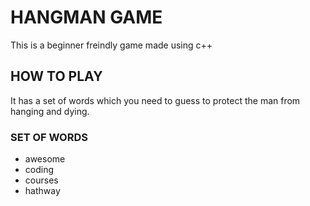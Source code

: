 # HANGMAN GAME
This is a beginner freindly game made using c++

## HOW TO PLAY
It has a set of words which you need to guess to protect the man from hanging and dying.

### SET OF WORDS 
<ul>
<li>awesome</li><li>coding</li><li>courses</li><li>hathway</li>
</ul>



